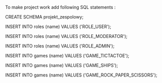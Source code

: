 To make project work add following SQL statements :

CREATE SCHEMA projekt_zespolowy;

INSERT INTO roles (name) VALUES ('ROLE_USER');

INSERT INTO roles (name) VALUES ('ROLE_MODERATOR');

INSERT INTO roles (name) VALUES ('ROLE_ADMIN');

INSERT INTO games (name) VALUES ('GAME_TICTACTOE');

INSERT INTO games (name) VALUES ('GAME_SHIPS');

INSERT INTO games (name) VALUES ('GAME_ROCK_PAPER_SCISSORS');

